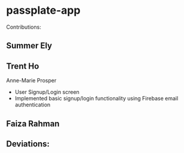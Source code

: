 # passplate-app

Contributions:

Summer Ely 
- 

Trent Ho
- 

Anne-Marie Prosper
- User Signup/Login screen
- Implemented basic signup/login functionality using Firebase email authentication 


Faiza Rahman
- 



Deviations:
- 
